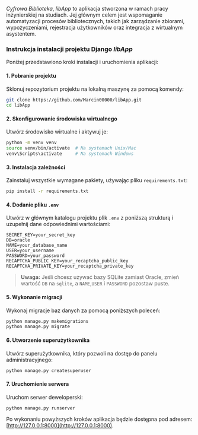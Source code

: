 *Cyfrowa Biblioteka*, *libApp* to aplikacja stworzona w ramach pracy inżynierskiej na studiach. Jej głównym celem jest wspomaganie automatyzacji procesów bibliotecznych, takich jak zarządzanie zbiorami, wypożyczeniami, rejestracja użytkowników oraz integracja z wirtualnym asystentem.


### Instrukcja instalacji projektu Django *libApp*


Poniżej przedstawiono kroki instalacji i uruchomienia aplikacji:

#### 1. Pobranie projektu
Sklonuj repozytorium projektu na lokalną maszynę za pomocą komendy:
```bash
git clone https://github.com/Marcin00000/libApp.git
cd libApp
```

#### 2. Skonfigurowanie środowiska wirtualnego
Utwórz środowisko wirtualne i aktywuj je:
```bash
python -m venv venv
source venv/bin/activate  # Na systemach Unix/Mac
venv\Scripts\activate     # Na systemach Windows
```

#### 3. Instalacja zależności
Zainstaluj wszystkie wymagane pakiety, używając pliku `requirements.txt`:
```bash
pip install -r requirements.txt
```

#### 4. Dodanie pliku `.env`
Utwórz w głównym katalogu projektu plik `.env` z poniższą strukturą i uzupełnij dane odpowiednimi wartościami:
```
SECRET_KEY=your_secret_key
DB=oracle
NAME=your_database_name
USER=your_username
PASSWORD=your_password
RECAPTCHA_PUBLIC_KEY=your_recaptcha_public_key
RECAPTCHA_PRIVATE_KEY=your_recaptcha_private_key
```
> **Uwaga:** Jeśli chcesz używać bazy SQLite zamiast Oracle, zmień wartość `DB` na `sqlite`, a `NAME`,`USER` i `PASSWORD` pozostaw puste.

#### 5. Wykonanie migracji
Wykonaj migracje baz danych za pomocą poniższych poleceń:
```bash
python manage.py makemigrations
python manage.py migrate
```

#### 6. Utworzenie superużytkownika
Utwórz superużytkownika, który pozwoli na dostęp do panelu administracyjnego:
```bash
python manage.py createsuperuser
```

#### 7. Uruchomienie serwera
Uruchom serwer deweloperski:
```bash
python manage.py runserver
```

Po wykonaniu powyższych kroków aplikacja będzie dostępna pod adresem: [http://127.0.0.1:8000](http://127.0.0.1:8000).
